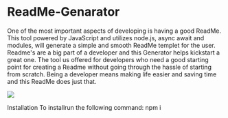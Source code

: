 # ReadMe-Genarator
One of the most important aspects of developing is having a good ReadMe. This tool powered by JavaScript and utilizes node.js, async await and modules, will generate a simple and smooth ReadMe templet for the user. Readme's are a big part of a developer and this Generator helps kickstart  a great one. The tool us offered for developers who need a good starting point for creating a Readme without going through the hassle of starting from scratch. Being a developer means making life easier and saving time and this ReadMe does just that. 


![](demo.gif)


Installation
To installrun the following command: npm i
